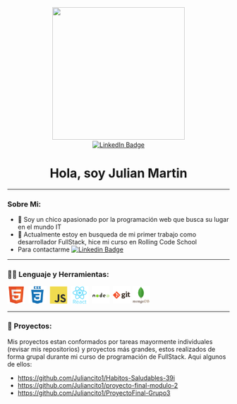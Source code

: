 <div id="header" align="center">
  <img src="https://media1.giphy.com/media/bGgsc5mWoryfgKBx1u/giphy.gif?cid=ecf05e47a2gavqzj5xsats2aujgv8l3nwkqtxt2myfunmnx3&ep=v1_gifs_search&rid=giphy.gif&ct=g" width="300" height="300"/>
</div>

<div id="badges" align="center">
  <a href="https://www.linkedin.com/in/julián-martin-2243b0274/">
    <img src="https://img.shields.io/badge/LinkedIn-blue?style=for-the-badge&logo=linkedin&logoColor=white" alt="LinkedIn Badge"/>
  </a>
</div>

<h1 align="center">Hola, soy Julian Martin</h1>

---

### Sobre Mi:
- 👨 Soy un chico apasionado por la programación web que busca su lugar en el mundo IT
- 🔭 Actualmente estoy en busqueda de mi primer trabajo como desarrollador FullStack, hice mi curso en Rolling Code School
- Para contactarme  [![Linkedin Badge](https://img.shields.io/badge/-LinkedIn-blue?style=flat&logo=Linkedin&logoColor=white)](https://www.linkedin.com/in/julián-martin-2243b0274/)

---

### 👨‍💻 Lenguaje y Herramientas:

<div>
  <img src="https://github.com/devicons/devicon/blob/master/icons/html5/html5-original.svg" title="HTML5" alt="HTML" width="40" height="40"/>&nbsp;
  <img src="https://github.com/devicons/devicon/blob/master/icons/css3/css3-plain-wordmark.svg"  title="CSS3" alt="CSS" width="40" height="40"/>&nbsp;
  <img src="https://github.com/devicons/devicon/blob/master/icons/javascript/javascript-original.svg" title="JavaScript" alt="JavaScript" width="40" height="40"/>&nbsp;
  <img src="https://github.com/devicons/devicon/blob/master/icons/react/react-original-wordmark.svg" title="React" alt="React" width="40" height="40"/>&nbsp;
  <img src="https://github.com/devicons/devicon/blob/master/icons/nodejs/nodejs-original-wordmark.svg" title="NodeJS" alt="NodeJS" width="40" height="40"/>&nbsp;
  <img src="https://github.com/devicons/devicon/blob/master/icons/git/git-original-wordmark.svg" title="Git" **alt="Git" width="40" height="40"/>
  <img src="https://github.com/devicons/devicon/blob/master/icons/mongodb/mongodb-original-wordmark.svg" title="Mongodb" **alt="MongoDb" width="40" height="40"/>
</div>

--- 

### 👷 Proyectos:

Mis proyectos estan conformados por tareas mayormente individuales (revisar mis repositorios) y proyectos más grandes, estos realizados de forma grupal durante mi curso de programación de FullStack. Aqui algunos de ellos:

- https://github.com/Juliancito1/Habitos-Saludables-39i
- https://github.com/Juliancito1/proyecto-final-modulo-2
- https://github.com/Juliancito1/ProyectoFinal-Grupo3





<!--
**Juliancito1/Juliancito1** is a ✨ _special_ ✨ repository because its `README.md` (this file) appears on your GitHub profile.

Here are some ideas to get you started:

- 🔭 I’m currently working on ...
- 🌱 I’m currently learning ...
- 👯 I’m looking to collaborate on ...
- 🤔 I’m looking for help with ...
- 💬 Ask me about ...
- 📫 How to reach me: ...
- 😄 Pronouns: ...
- ⚡ Fun fact: ...
-->
